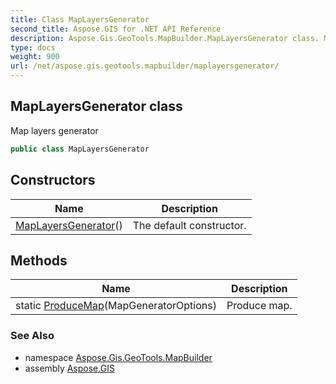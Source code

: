 ```yaml
---
title: Class MapLayersGenerator
second_title: Aspose.GIS for .NET API Reference
description: Aspose.Gis.GeoTools.MapBuilder.MapLayersGenerator class. Map layers generator
type: docs
weight: 900
url: /net/aspose.gis.geotools.mapbuilder/maplayersgenerator/
---
```

## MapLayersGenerator class

Map layers generator

```csharp
public class MapLayersGenerator
```

## Constructors

| Name | Description |
| --- | --- |
| [MapLayersGenerator](maplayersgenerator/)() | The default constructor. |

## Methods

| Name | Description |
| --- | --- |
| static [ProduceMap](../../aspose.gis.geotools.mapbuilder/maplayersgenerator/producemap/)(MapGeneratorOptions) | Produce map. |

### See Also

* namespace [Aspose.Gis.GeoTools.MapBuilder](../../aspose.gis.geotools.mapbuilder/)
* assembly [Aspose.GIS](../../)


